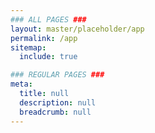 ```yaml
---
### ALL PAGES ###
layout: master/placeholder/app
permalink: /app
sitemap:
  include: true

### REGULAR PAGES ###
meta:
  title: null
  description: null
  breadcrumb: null
---
```

